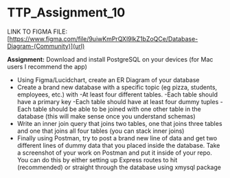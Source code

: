 # TTP_Assignment_10

LINK TO FIGMA FILE: [https://www.figma.com/file/9uiwKmPrQXl9lkZ1bZoQCe/Database-Diagram-(Community)](url)

**Assignment:**
Download and install PostgreSQL on your devices (for Mac users I recommend the app)

- Using Figma/Lucidchart, create an ER Diagram of your database
- Create a brand new database with a specific topic (eg pizza, students, employees, etc.) with 
  -At least four different tables.
  -Each table should have a primary key
  -Each table should have at least four dummy tuples
  -Each table should be able to be joined with one other table in the database (this will make sense once you understand schemas)
- Write an inner join query that joins two tables, one that joins three tables and one that joins all four tables (you can stack inner joins)
- Finally using Postman, try to post a brand new line of data and get two different lines of dummy data that you placed inside the database. Take a screenshot of your work on   Postman and put it inside of your repo.
You can do this by either setting up Express routes to hit (recommended) or straight through the database using xmysql package

